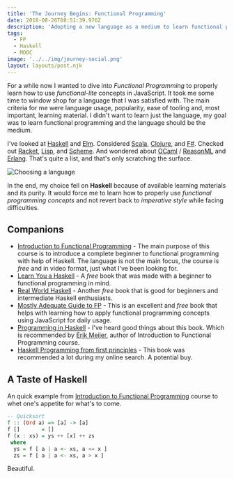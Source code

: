 ```yaml
---
title: 'The Journey Begins: Functional Programming'
date: 2018-08-26T08:51:39.976Z
description: 'Adopting a new language as a medium to learn functional programming.'
tags:
  - FP
  - Haskell
  - MOOC
image: '../../img/journey-social.png'
layout: layouts/post.njk
---
```


For a while now I wanted to dive into _Functional Programming_ to properly learn how to use _functional-lite_ concepts in JavaScript. It took me some time to window shop for a language that I was satisfied with. The main criteria for me were language usage, popularity, ease of tooling and, most important, learning material. I didn't want to learn just the language, my goal was to learn functional programming and the language should be the medium.

I've looked at [Haskell](https://www.haskell.org/) and [Elm](https://elm-lang.org/). Considered [Scala](https://www.scala-lang.org/), [Clojure](https://clojure.org/), and [F#](https://fsharp.org/). Checked out [Racket](https://racket-lang.org/), [Lisp](https://common-lisp.net/), and [Scheme](<https://en.wikipedia.org/wiki/Scheme_(programming_language)>). And wondered about [OCaml](https://ocaml.org/) / [ReasonML](https://reasonml.github.io/) and [Erlang](https://www.erlang.org/). That's quite a list, and that's only scratching the surface.

![Choosing a language](../../img/journey.png)

In the end, my choice fell on **Haskell** because of available learning materials and its purity. It would force me to learn how to properly use _functional programming concepts_ and not revert back to _imperative style_ while facing difficulties.

## Companions

- [Introduction to Functional Programming](https://www.edx.org/course/introduction-functional-programming-delftx-fp101x-0) - The main purpose of this course is to introduce a complete beginner to functional programming with help of Haskell. The language is not the main focus, the course is _free_ and in video format, just what I've been looking for.
- [Learn You a Haskell](http://learnyouahaskell.com/) - A _free_ book that was made with a beginner to functional programming in mind.
- [Real World Haskell](http://book.realworldhaskell.org/) - Another _free_ book that is good for beginners and intermediate Haskell enthusiasts.
- [Mostly Adequate Guide to FP](https://mostly-adequate.gitbooks.io/mostly-adequate-guide/) - This is an excellent and _free_ book that helps with learning how to apply functional programming concepts using JavaScript for daily usage.
- [Programming in Haskell](http://www.cs.nott.ac.uk/~pszgmh/pih.html) - I've heard good things about this book. Which is recommended by [Erik Meijer](https://www.edx.org/bio/erik-meijer), author of Introduction to Functional Programming course.
- [Haskell Programming from first principles](http://haskellbook.com/) - This book was recommended a lot during my online search. A potential buy.

## A Taste of Haskell

An quick example from [Introduction to Functional Programming](https://www.edx.org/course/introduction-functional-programming-delftx-fp101x-0) course to whet one's appetite for what's to come.

```haskell
-- Quicksort
f :: (Ord a) => [a] -> [a]
f []       = []
f (x : xs) = ys ++ [x] ++ zs
 where
  ys = f [ a | a <- xs, a <= x ]
  zs = f [ a | a <- xs, a > x ]
```

Beautiful.
